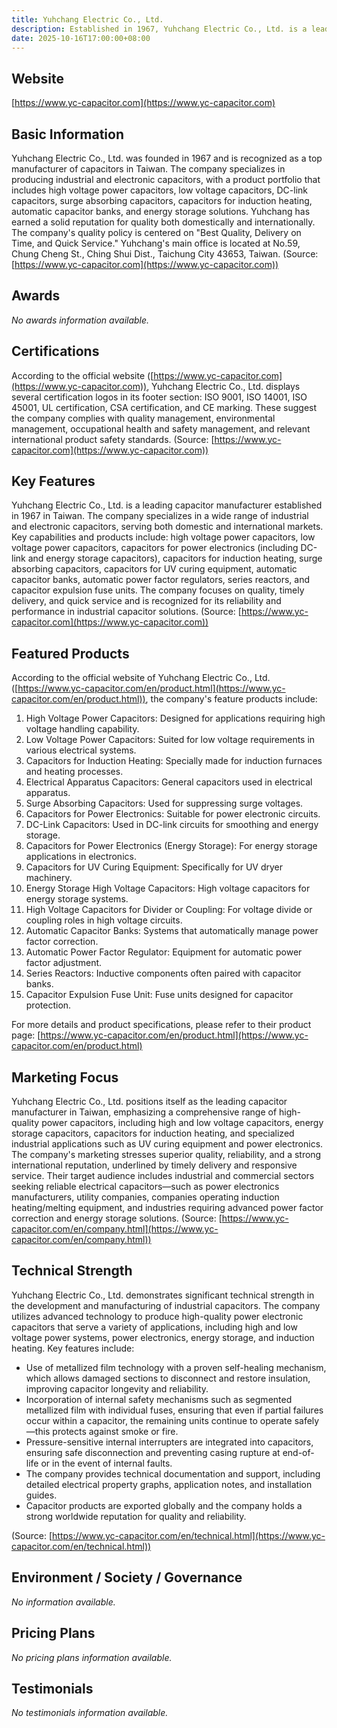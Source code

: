 ```yaml
---
title: Yuhchang Electric Co., Ltd.
description: Established in 1967, Yuhchang Electric Co., Ltd. is a leading manufacturer in Taiwan specializing in industrial and electronic power capacitors, offering a wide range of products including high voltage, low voltage, surge absorbing, and energy storage capacitors for optimal performance and reliability.
date: 2025-10-16T17:00:00+08:00
---
```


## Website

[https://www.yc-capacitor.com](https://www.yc-capacitor.com)

## Basic Information

Yuhchang Electric Co., Ltd. was founded in 1967 and is recognized as a top manufacturer of capacitors in Taiwan. The company specializes in producing industrial and electronic capacitors, with a product portfolio that includes high voltage power capacitors, low voltage capacitors, DC-link capacitors, surge absorbing capacitors, capacitors for induction heating, automatic capacitor banks, and energy storage solutions. Yuhchang has earned a solid reputation for quality both domestically and internationally. The company's quality policy is centered on "Best Quality, Delivery on Time, and Quick Service." Yuhchang's main office is located at No.59, Chung Cheng St., Ching Shui Dist., Taichung City 43653, Taiwan.
(Source: [https://www.yc-capacitor.com](https://www.yc-capacitor.com))

## Awards

_No awards information available._

## Certifications

According to the official website ([https://www.yc-capacitor.com](https://www.yc-capacitor.com)), Yuhchang Electric Co., Ltd. displays several certification logos in its footer section: ISO 9001, ISO 14001, ISO 45001, UL certification, CSA certification, and CE marking. These suggest the company complies with quality management, environmental management, occupational health and safety management, and relevant international product safety standards.
(Source: [https://www.yc-capacitor.com](https://www.yc-capacitor.com))

## Key Features

Yuhchang Electric Co., Ltd. is a leading capacitor manufacturer established in 1967 in Taiwan. The company specializes in a wide range of industrial and electronic capacitors, serving both domestic and international markets. Key capabilities and products include: high voltage power capacitors, low voltage power capacitors, capacitors for power electronics (including DC-link and energy storage capacitors), capacitors for induction heating, surge absorbing capacitors, capacitors for UV curing equipment, automatic capacitor banks, automatic power factor regulators, series reactors, and capacitor expulsion fuse units. The company focuses on quality, timely delivery, and quick service and is recognized for its reliability and performance in industrial capacitor solutions.
(Source: [https://www.yc-capacitor.com](https://www.yc-capacitor.com))

## Featured Products

According to the official website of Yuhchang Electric Co., Ltd. ([https://www.yc-capacitor.com/en/product.html](https://www.yc-capacitor.com/en/product.html)), the company's feature products include:

1. High Voltage Power Capacitors: Designed for applications requiring high voltage handling capability.
2. Low Voltage Power Capacitors: Suited for low voltage requirements in various electrical systems.
3. Capacitors for Induction Heating: Specially made for induction furnaces and heating processes.
4. Electrical Apparatus Capacitors: General capacitors used in electrical apparatus.
5. Surge Absorbing Capacitors: Used for suppressing surge voltages.
6. Capacitors for Power Electronics: Suitable for power electronic circuits.
7. DC-Link Capacitors: Used in DC-link circuits for smoothing and energy storage.
8. Capacitors for Power Electronics (Energy Storage): For energy storage applications in electronics.
9. Capacitors for UV Curing Equipment: Specifically for UV dryer machinery.
10. Energy Storage High Voltage Capacitors: High voltage capacitors for energy storage systems.
11. High Voltage Capacitors for Divider or Coupling: For voltage divide or coupling roles in high voltage circuits.
12. Automatic Capacitor Banks: Systems that automatically manage power factor correction.
13. Automatic Power Factor Regulator: Equipment for automatic power factor adjustment.
14. Series Reactors: Inductive components often paired with capacitor banks.
15. Capacitor Expulsion Fuse Unit: Fuse units designed for capacitor protection.

For more details and product specifications, please refer to their product page: [https://www.yc-capacitor.com/en/product.html](https://www.yc-capacitor.com/en/product.html)

## Marketing Focus

Yuhchang Electric Co., Ltd. positions itself as the leading capacitor manufacturer in Taiwan, emphasizing a comprehensive range of high-quality power capacitors, including high and low voltage capacitors, energy storage capacitors, capacitors for induction heating, and specialized industrial applications such as UV curing equipment and power electronics. The company's marketing stresses superior quality, reliability, and a strong international reputation, underlined by timely delivery and responsive service. Their target audience includes industrial and commercial sectors seeking reliable electrical capacitors—such as power electronics manufacturers, utility companies, companies operating induction heating/melting equipment, and industries requiring advanced power factor correction and energy storage solutions.
(Source: [https://www.yc-capacitor.com/en/company.html](https://www.yc-capacitor.com/en/company.html))

## Technical Strength

Yuhchang Electric Co., Ltd. demonstrates significant technical strength in the development and manufacturing of industrial capacitors. The company utilizes advanced technology to produce high-quality power electronic capacitors that serve a variety of applications, including high and low voltage power systems, power electronics, energy storage, and induction heating. Key features include:

- Use of metallized film technology with a proven self-healing mechanism, which allows damaged sections to disconnect and restore insulation, improving capacitor longevity and reliability.
- Incorporation of internal safety mechanisms such as segmented metallized film with individual fuses, ensuring that even if partial failures occur within a capacitor, the remaining units continue to operate safely—this protects against smoke or fire.
- Pressure-sensitive internal interrupters are integrated into capacitors, ensuring safe disconnection and preventing casing rupture at end-of-life or in the event of internal faults.
- The company provides technical documentation and support, including detailed electrical property graphs, application notes, and installation guides.
- Capacitor products are exported globally and the company holds a strong worldwide reputation for quality and reliability.

(Source: [https://www.yc-capacitor.com/en/technical.html](https://www.yc-capacitor.com/en/technical.html))

## Environment / Society / Governance

_No information available._

## Pricing Plans

_No pricing plans information available._

## Testimonials

_No testimonials information available._